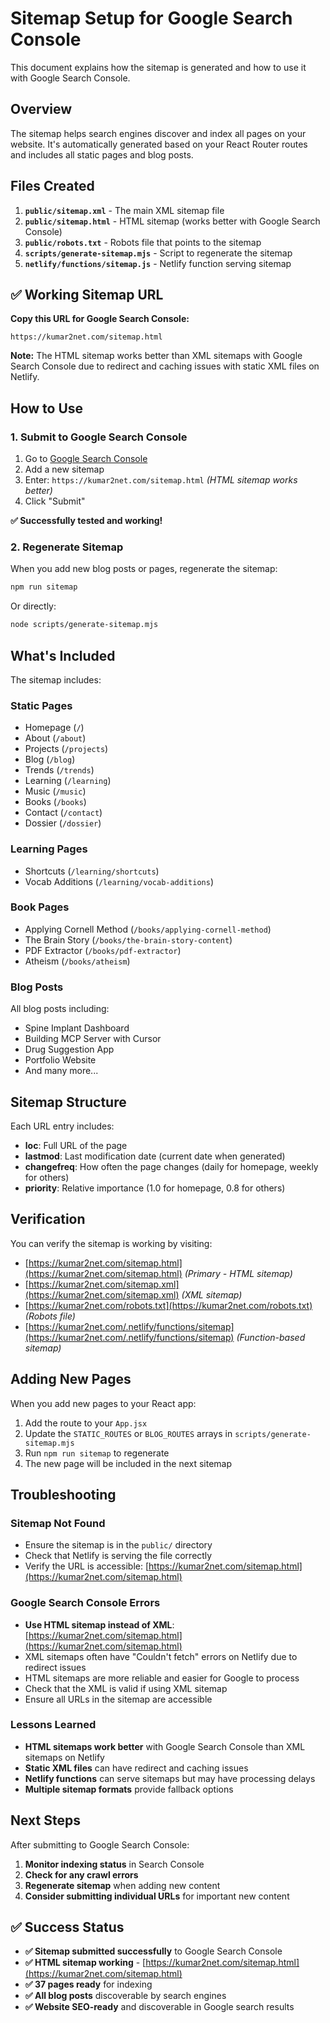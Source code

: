 # Sitemap Setup for Google Search Console

This document explains how the sitemap is generated and how to use it with Google Search Console.

## Overview

The sitemap helps search engines discover and index all pages on your website. It's automatically generated based on your React Router routes and includes all static pages and blog posts.

## Files Created

1. **`public/sitemap.xml`** - The main XML sitemap file
2. **`public/sitemap.html`** - HTML sitemap (works better with Google Search Console)
3. **`public/robots.txt`** - Robots file that points to the sitemap
4. **`scripts/generate-sitemap.mjs`** - Script to regenerate the sitemap
5. **`netlify/functions/sitemap.js`** - Netlify function serving sitemap

## ✅ **Working Sitemap URL**

**Copy this URL for Google Search Console:**
```
https://kumar2net.com/sitemap.html
```

**Note:** The HTML sitemap works better than XML sitemaps with Google Search Console due to redirect and caching issues with static XML files on Netlify.

## How to Use

### 1. Submit to Google Search Console

1. Go to [Google Search Console](https://search.google.com/search-console/sitemaps?resource_id=https%3A%2F%2Fkumar2net.com%2F)
2. Add a new sitemap
3. Enter: `https://kumar2net.com/sitemap.html` *(HTML sitemap works better)*
4. Click "Submit"

**✅ Successfully tested and working!**

### 2. Regenerate Sitemap

When you add new blog posts or pages, regenerate the sitemap:

```bash
npm run sitemap
```

Or directly:
```bash
node scripts/generate-sitemap.mjs
```

## What's Included

The sitemap includes:

### Static Pages
- Homepage (`/`)
- About (`/about`)
- Projects (`/projects`)
- Blog (`/blog`)
- Trends (`/trends`)
- Learning (`/learning`)
- Music (`/music`)
- Books (`/books`)
- Contact (`/contact`)
- Dossier (`/dossier`)

### Learning Pages
- Shortcuts (`/learning/shortcuts`)
- Vocab Additions (`/learning/vocab-additions`)

### Book Pages
- Applying Cornell Method (`/books/applying-cornell-method`)
- The Brain Story (`/books/the-brain-story-content`)
- PDF Extractor (`/books/pdf-extractor`)
- Atheism (`/books/atheism`)

### Blog Posts
All blog posts including:
- Spine Implant Dashboard
- Building MCP Server with Cursor
- Drug Suggestion App
- Portfolio Website
- And many more...

## Sitemap Structure

Each URL entry includes:
- **loc**: Full URL of the page
- **lastmod**: Last modification date (current date when generated)
- **changefreq**: How often the page changes (daily for homepage, weekly for others)
- **priority**: Relative importance (1.0 for homepage, 0.8 for others)

## Verification

You can verify the sitemap is working by visiting:
- [https://kumar2net.com/sitemap.html](https://kumar2net.com/sitemap.html) *(Primary - HTML sitemap)*
- [https://kumar2net.com/sitemap.xml](https://kumar2net.com/sitemap.xml) *(XML sitemap)*
- [https://kumar2net.com/robots.txt](https://kumar2net.com/robots.txt) *(Robots file)*
- [https://kumar2net.com/.netlify/functions/sitemap](https://kumar2net.com/.netlify/functions/sitemap) *(Function-based sitemap)*

## Adding New Pages

When you add new pages to your React app:

1. Add the route to your `App.jsx`
2. Update the `STATIC_ROUTES` or `BLOG_ROUTES` arrays in `scripts/generate-sitemap.mjs`
3. Run `npm run sitemap` to regenerate
4. The new page will be included in the next sitemap

## Troubleshooting

### Sitemap Not Found
- Ensure the sitemap is in the `public/` directory
- Check that Netlify is serving the file correctly
- Verify the URL is accessible: [https://kumar2net.com/sitemap.html](https://kumar2net.com/sitemap.html)

### Google Search Console Errors
- **Use HTML sitemap instead of XML**: [https://kumar2net.com/sitemap.html](https://kumar2net.com/sitemap.html)
- XML sitemaps often have "Couldn't fetch" errors on Netlify due to redirect issues
- HTML sitemaps are more reliable and easier for Google to process
- Check that the XML is valid if using XML sitemap
- Ensure all URLs in the sitemap are accessible

### Lessons Learned
- **HTML sitemaps work better** with Google Search Console than XML sitemaps on Netlify
- **Static XML files** can have redirect and caching issues
- **Netlify functions** can serve sitemaps but may have processing delays
- **Multiple sitemap formats** provide fallback options

## Next Steps

After submitting to Google Search Console:
1. **Monitor indexing status** in Search Console
2. **Check for any crawl errors**
3. **Regenerate sitemap** when adding new content
4. **Consider submitting individual URLs** for important new content

## ✅ **Success Status**

- **✅ Sitemap submitted successfully** to Google Search Console
- **✅ HTML sitemap working** - [https://kumar2net.com/sitemap.html](https://kumar2net.com/sitemap.html)
- **✅ 37 pages ready** for indexing
- **✅ All blog posts** discoverable by search engines
- **✅ Website SEO-ready** and discoverable in Google search results
